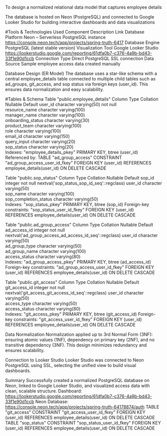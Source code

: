 To design a normalized relational data model that captures employee details

The database is hosted on Neon (PostgreSQL) and connected to Google Looker Studio for building interactive dashboards and data visualizations

#Tools & Technologies Used
Component                   Description                      Link
Database Platform Neon – Serverless PostgreSQL instance https://console.neon.tech/app/projects/spring-truth-6417
Database Engine PostgreSQL (latest stable version)
Visualization Tool Google Looker Studio https://lookerstudio.google.com/reporting/61dfa0b7-c376-4a9b-bd43-33f1e90d1ccb
Connection Type Direct PostgreSQL SSL connection
Data Source Sample employee access data created manually

Database Design (ER Model)
The database uses a star-like schema with a central employee_details table connected to multiple child tables
such as ad_groups, git_access, and sop status via foreign keys (user_id). This ensures data normalization and easy scalability.

#Tables & Schema
Table "public.employee_details"
Column	Type	Collation	Nullable	Default
user_id	character varying(50)		not null	
resource_name	character varying(100)			
manager_name	character varying(100)			
onboarding_status	character varying(30)			
product_team	character varying(100)			
role	character varying(100)			
email_id	character varying(150)			
query_input	character varying(20)			
sop_status	character varying(20)			
Indexes:
"employee_details_pkey" PRIMARY KEY, btree (user_id)
Referenced by:
TABLE "ad_group_access" CONSTRAINT "ad_group_access_user_id_fkey" FOREIGN KEY (user_id) REFERENCES employee_details(user_id) ON DELETE CASCADE

Table "public.sop_status"
Column	Type	Collation	Nullable	Default
sop_id	integer		not null	nextval('sop_status_sop_id_seq'::regclass)
user_id	character varying(50)			
sop_name	character varying(100)			
sop_completion_status	character varying(50)			
Indexes:
"sop_status_pkey" PRIMARY KEY, btree (sop_id)
Foreign-key constraints:
"sop_status_user_id_fkey" FOREIGN KEY (user_id) REFERENCES employee_details(user_id) ON DELETE CASCADE

Table "public.ad_group_access"
Column	Type	Collation	Nullable	Default
ad_access_id	integer		not null	nextval('ad_group_access_ad_access_id_seq'::regclass)
user_id	character varying(50)			
ad_group_type	character varying(50)			
ad_group_name	character varying(100)			
access_status	character varying(80)			
Indexes:
"ad_group_access_pkey" PRIMARY KEY, btree (ad_access_id)
Foreign-key constraints:
"ad_group_access_user_id_fkey" FOREIGN KEY (user_id) REFERENCES employee_details(user_id) ON DELETE CASCADE

Table "public.git_access"
Column	Type	Collation	Nullable	Default
git_access_id	integer		not null	nextval('git_access_git_access_id_seq'::regclass)
user_id	character varying(50)			
access_type	character varying(50)			
access_status	character varying(80)			
Indexes:
"git_access_pkey" PRIMARY KEY, btree (git_access_id)
Foreign-key constraints:
"git_access_user_id_fkey" FOREIGN KEY (user_id) REFERENCES employee_details(user_id) ON DELETE CASCADE


Data Normalization
Normalization applied up to 3rd Normal Form (3NF): ensuring atomic values (1NF), dependency on primary
key (2NF), and no transitive dependency (3NF). This design minimizes redundancy and ensures scalability.

Connection to Looker Studio
Looker Studio was connected to Neon PostgreSQL using SSL, selecting the unified view to build visual
dashboards.

Summary
Successfully created a normalized PostgreSQL database on Neon, linked to Google Looker Studio, and
visualized access data with clean, scalable structure.
 Dashboard: https://lookerstudio.google.com/reporting/61dfa0b7-c376-4a9b-bd43-33f1e90d1ccb
 Neon Database: https://console.neon.tech/app/projects/spring-truth-64178874/auth
TABLE "git_access" CONSTRAINT "git_access_user_id_fkey" FOREIGN KEY (user_id) REFERENCES employee_details(user_id) ON DELETE CASCADE
TABLE "sop_status" CONSTRAINT "sop_status_user_id_fkey" FOREIGN KEY (user_id) REFERENCES employee_details(user_id) ON DELETE CASCADE
